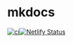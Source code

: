 # mkdocs

[![ci](https://github.com/tqfx/mkdocs/actions/workflows/ci.yml/badge.svg)](https://github.com/tqfx/mkdocs/actions/workflows/ci.yml)[![Netlify Status](https://api.netlify.com/api/v1/badges/c696d28c-6634-44ea-b97a-fb2a2dd9f1f9/deploy-status)](https://app.netlify.com/sites/tqfx/deploys)
